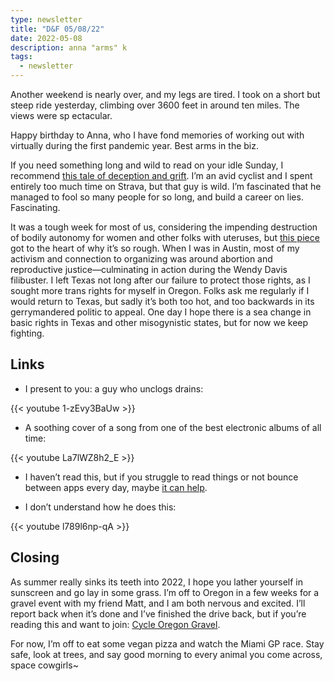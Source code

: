 ```yaml
---
type: newsletter
title: "D&F 05/08/22"
date: 2022-05-08
description: anna "arms" k
tags:
  - newsletter
---
```


Another weekend is nearly over, and my legs are tired. I took on a short but steep ride yesterday, climbing over 3600 feet in around ten miles. The views were sp ectacular.

Happy birthday to Anna, who I have fond memories of working out with virtually during the first pandemic year. Best arms in the biz.

If you need something long and wild to read on your idle Sunday, I recommend [this tale of deception and grift](https://cyclingtips.com/2022/04/exposed-by-a-strava-kom-the-many-lives-of-a-fake-pro-cyclist/). I’m an avid cyclist and I spent entirely too much time on Strava, but that guy is wild. I’m fascinated that he managed to fool so many people for so long, and build a career on lies. Fascinating.

It was a tough week for most of us, considering the impending destruction of bodily autonomy for women and other folks with uteruses, but [this piece](https://defector.com/the-difference-between-protest-and-resistance/) got to the heart of why it’s so rough. When I was in Austin, most of my activism and connection to organizing was around abortion and reproductive justice—culminating in action during the Wendy Davis filibuster. I left Texas not long after our failure to protect those rights, as I sought more trans rights for myself in Oregon. Folks ask me regularly if I would return to Texas, but sadly it’s both too hot, and too backwards in its gerrymandered politic to appeal. One day I hope there is a sea change in basic rights in Texas and other misogynistic states, but for now we keep fighting.

## Links

- I present to you: a guy who unclogs drains:

{{< youtube 1-zEvy3BaUw >}}

- A soothing cover of a song from one of the best electronic albums of all time:

{{< youtube La7lWZ8h2_E >}}

- I haven’t read this, but if you struggle to read things or not bounce between apps every day, maybe [it can help](https://bookshop.org/books/stolen-focus-why-you-can-t-pay-attention-and-how-to-think-deeply-again/9780593138519).

- I don’t understand how he does this:

{{< youtube l789l6np-qA >}}

## Closing 

As summer really sinks its teeth into 2022, I hope you lather yourself in sunscreen and go lay in some grass. I’m off to Oregon in a few weeks for a gravel event with my friend Matt, and I am both nervous and excited. I’ll report back when it’s done and I’ve finished the drive back, but if you’re reading this and want to join: [Cycle Oregon Gravel](https://cycleoregon.com/gravel-ride-guide-2022/).

For now, I’m off to eat some vegan pizza and watch the Miami GP race. Stay safe, look at trees, and say good morning to every animal you come across, space cowgirls~